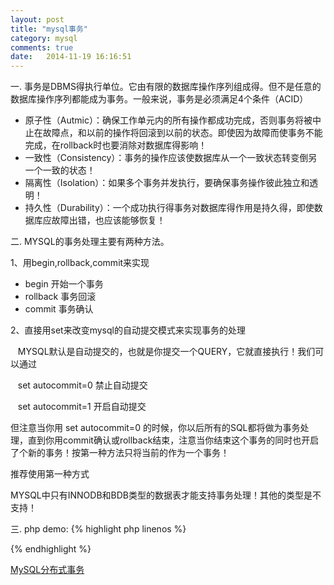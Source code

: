 ```yaml
---
layout: post
title: "mysql事务"
category: mysql
comments: true
date:   2014-11-19 16:16:51
---
```



一. 事务是DBMS得执行单位。它由有限的数据库操作序列组成得。但不是任意的数据库操作序列都能成为事务。一般来说，事务是必须满足4个条件（ACID）

- 原子性（Autmic）：确保工作单元内的所有操作都成功完成，否则事务将被中止在故障点，和以前的操作将回滚到以前的状态。即使因为故障而使事务不能完成，在rollback时也要消除对数据库得影响！
- 一致性（Consistency）：事务的操作应该使数据库从一个一致状态转变倒另一个一致的状态！
- 隔离性（Isolation）：如果多个事务并发执行，要确保事务操作彼此独立和透明！
- 持久性（Durability）：一个成功执行得事务对数据库得作用是持久得，即使数据库应故障出错，也应该能够恢复！


二. MYSQL的事务处理主要有两种方法。

1、用begin,rollback,commit来实现

- begin 开始一个事务
- rollback 事务回滚
- commit  事务确认

2、直接用set来改变mysql的自动提交模式来实现事务的处理

&nbsp;&nbsp;&nbsp;MYSQL默认是自动提交的，也就是你提交一个QUERY，它就直接执行！我们可以通过

&nbsp;&nbsp;&nbsp;set autocommit=0   禁止自动提交

&nbsp;&nbsp;&nbsp;set autocommit=1 开启自动提交

但注意当你用 set autocommit=0 的时候，你以后所有的SQL都将做为事务处理，直到你用commit确认或rollback结束，注意当你结束这个事务的同时也开启了个新的事务！按第一种方法只将当前的作为一个事务！

推荐使用第一种方式

MYSQL中只有INNODB和BDB类型的数据表才能支持事务处理！其他的类型是不支持！


三. php demo:
{% highlight php linenos %}
<?php
    $handler=mysql_connect("localhost","root","");

    mysql_select_db("task");

    mysql_query("SET AUTOCOMMIT=0");//设置为不自动提交，因为MYSQL默认立即执行
    mysql_query("BEGIN");//开始事务定义
    if(!mysql_query("insert into trans (id) values('2')"))
    {
        mysql_query("ROOLBACK");//判断当执行失败时回滚
    }
    if(!mysql_query("insert into trans (id) values('4')"))
    {
        mysql_query("ROOLBACK");//判断执行失败回滚
    }

    mysql_query("COMMIT");//执行事务
    mysql_close($handler);
?>
{% endhighlight %}


[MySQL分布式事务](/mysql/2015/04/15/MySQL分布式事务.html)

